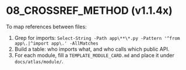 # 08_CROSSREF_METHOD (v1.1.4x)

To map references between files:
1. Grep for imports: `Select-String -Path app\**\*.py -Pattern '^from app\.|^import app\.' -AllMatches`
2. Build a table: who imports what, and who calls which public API.
3. For each module, fill a `TEMPLATE_MODULE_CARD.md` and place it under `docs/atlas/module/`.
